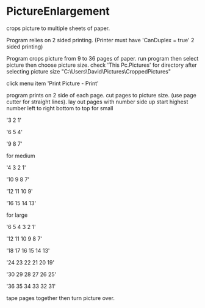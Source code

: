 # PictureEnlargement
crops picture to multiple sheets of paper.

Program relies on 2 sided printing. (Printer must have 'CanDuplex = true' 2 sided printing)

Program crops picture from 9 to 36 pages of paper.
run program then select picture then choose picture size.
check 'This Pc.Pictures' for directory after selecting picture size "C:\Users\David\Pictures\CroppedPictures\"

click menu item 'Print Picture - Print'

program prints on 2 side of each page.
cut pages to picture size. (use page cutter for straight lines).
lay out pages with number side up
start highest number left to right bottom to top
for small

'3 2 1'

'6 5 4'

'9 8 7'

for medium

'4 3 2 1'

'10 9 8 7'

'12 11 10 9'

'16 15 14 13'

for large

'6 5 4 3 2 1'

'12 11 10 9 8 7'

'18 17 16 15 14 13'

'24 23 22 21 20 19'

'30 29 28 27 26 25'

'36 35 34 33 32 31'

tape pages together then turn picture over.

